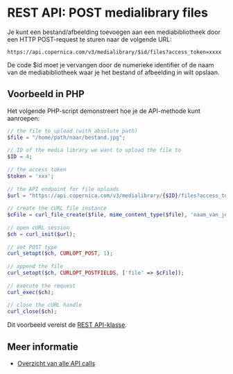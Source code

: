 # REST API: POST medialibrary files

Je kunt een bestand/afbeelding toevoegen aan een mediabibliotheek door een HTTP POST-request te sturen naar de volgende URL:

`https://api.copernica.com/v3/medialibrary/$id/files?access_token=xxxx`

De code $id moet je vervangen door de numerieke identifier of de naam van de mediabibliotheek waar je het bestand of afbeelding in wilt opslaan. 

## Voorbeeld in PHP

Het volgende PHP-script demonstreert hoe je de API-methode kunt aanroepen:

```php
// the file to upload (with absolute path)
$file = "/home/path/naar/bestand.jpg";
 
// ID of the media library we want to upload the file to
$ID = 4;
 
// the access token 
$token = 'xxx';
 
// the API endpoint for file uploads
$url = "https://api.copernica.com/v3/medialibrary/{$ID}/files?access_token={$token}";
 
// create the cURL file instance
$cFile = curl_file_create($file, mime_content_type($file), 'naam_van_je_bestand.png');
 
// open cURL session
$ch = curl_init($url);
 
// set POST type
curl_setopt($ch, CURLOPT_POST, 1);
 
// append the file
curl_setopt($ch, CURLOPT_POSTFIELDS, ['file' => $cFile]);
 
// execute the request
curl_exec($ch);
 
// close the cURL handle
curl_close($ch);
```

Dit voorbeeld vereist de [REST API-klasse](rest-php).

## Meer informatie

* [Overzicht van alle API calls](rest-api)
